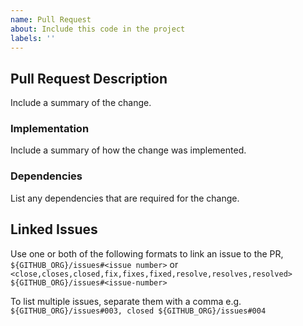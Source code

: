 ```yaml
---
name: Pull Request
about: Include this code in the project
labels: ''
---
```

## Pull Request Description
Include a summary of the change.

### Implementation
Include a summary of how the change was implemented.

### Dependencies
List any dependencies that are required for the change.

## Linked Issues
Use one or both of the following formats to link an issue to the PR, `${GITHUB_ORG}/issues#<issue number>` or
`<close,closes,closed,fix,fixes,fixed,resolve,resolves,resolved> ${GITHUB_ORG}/issues#<issue-number>`

To list multiple issues, separate them with a comma e.g. `${GITHUB_ORG}/issues#003, closed ${GITHUB_ORG}/issues#004`
